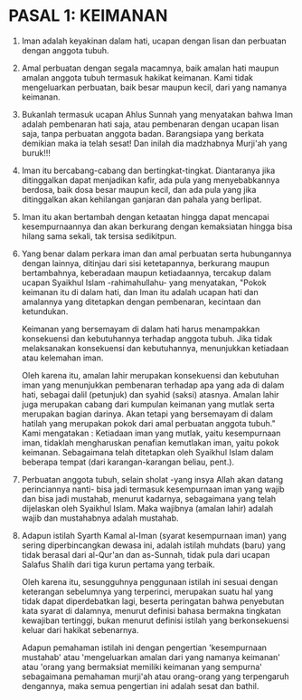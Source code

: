 # PASAL 1: KEIMANAN

1. Iman adalah keyakinan dalam hati, ucapan dengan lisan dan perbuatan dengan anggota tubuh.

2. Amal perbuatan dengan segala macamnya, baik amalan hati maupun amalan anggota tubuh termasuk hakikat keimanan. Kami tidak mengeluarkan perbuatan, baik besar maupun kecil, dari yang namanya keimanan.

3. Bukanlah termasuk ucapan Ahlus Sunnah yang menyatakan bahwa Iman adalah pembenaran hati saja, atau pembenaran dengan ucapan lisan saja, tanpa perbuatan anggota badan. Barangsiapa yang berkata demikian maka ia telah sesat! Dan inilah dia madzhabnya Murji'ah yang buruk!!!

4. Iman itu bercabang-cabang dan bertingkat-tingkat. Diantaranya jika ditinggalkan dapat menjadikan kafir, ada pula yang menyebabkannya berdosa, baik dosa besar maupun kecil, dan ada pula yang jika ditinggalkan akan kehilangan ganjaran dan pahala yang berlipat.

5. Iman itu akan bertambah dengan ketaatan hingga dapat mencapai kesempurnaannya dan akan berkurang dengan kemaksiatan hingga bisa hilang sama sekali, tak tersisa sedikitpun.

6. Yang benar dalam perkara iman dan amal perbuatan serta hubungannya dengan lainnya, ditinjau dari sisi ketetapannya, berkurang maupun bertambahnya, keberadaan maupun ketiadaannya, tercakup dalam ucapan Syaikhul Islam -rahimahullahu- yang menyatakan, "Pokok keimanan itu di dalam hati, dan Iman itu adalah ucapan hati dan amalannya yang ditetapkan dengan pembenaran, kecintaan dan ketundukan.
   
   Keimanan yang bersemayam di dalam hati harus menampakkan konsekuensi dan kebutuhannya terhadap anggota tubuh. Jika tidak melaksanakan konsekuensi dan kebutuhannya, menunjukkan ketiadaan atau kelemahan iman.
   
   Oleh karena itu, amalan lahir merupakan konsekuensi dan kebutuhan iman yang menunjukkan pembenaran terhadap apa yang ada di dalam hati, sebagai dalil (petunjuk) dan syahid (saksi) atasnya. Amalan lahir juga merupakan cabang dari kumpulan keimanan yang mutlak serta merupakan bagian darinya. Akan tetapi yang bersemayam di dalam hatilah yang merupakan pokok dari amal perbuatan anggota tubuh." Kami mengatakan : Ketiadaan iman yang mutlak, yaitu kesempurnaan iman, tidaklah mengharuskan penafian kemutlakan iman, yaitu pokok keimanan. Sebagaimana telah ditetapkan oleh Syaikhul Islam dalam beberapa tempat (dari karangan-karangan beliau, pent.).

7. Perbuatan anggota tubuh, selain sholat -yang insya Allah akan datang perinciannya nanti- bisa jadi termasuk kesempurnaan iman yang wajib dan bisa jadi mustahab, menurut kadarnya, sebagaimana yang telah dijelaskan oleh Syaikhul Islam. Maka wajibnya (amalan lahir) adalah wajib dan mustahabnya adalah mustahab.
8. Adapun istilah Syarth Kamal al-Iman (syarat kesempurnaan iman) yang sering diperbincangkan dewasa ini, adalah istilah muhdats (baru) yang tidak berasal dari al-Qur'an dan as-Sunnah, tidak pula dari ucapan Salafus Shalih dari tiga kurun pertama yang terbaik.
   
   Oleh karena itu, sesungguhnya penggunaan istilah ini sesuai dengan keterangan sebelumnya yang terperinci, merupakan suatu hal yang tidak dapat diperdebatkan lagi, beserta peringatan bahwa penyebutan kata syarat di dalamnya, menurut definisi bahasa bermakna tingkatan kewajiban tertinggi, bukan menurut definisi istilah yang berkonsekuensi keluar dari hakikat sebenarnya.

   Adapun pemahaman istilah ini dengan pengertian 'kesempurnaan mustahab' atau 'mengeluarkan amalan dari yang namanya keimanan' atau 'orang yang bermaksiat memiliki keimanan yang sempurna' sebagaimana pemahaman murji'ah atau orang-orang yang terpengaruh dengannya, maka semua pengertian ini adalah sesat dan bathil.
